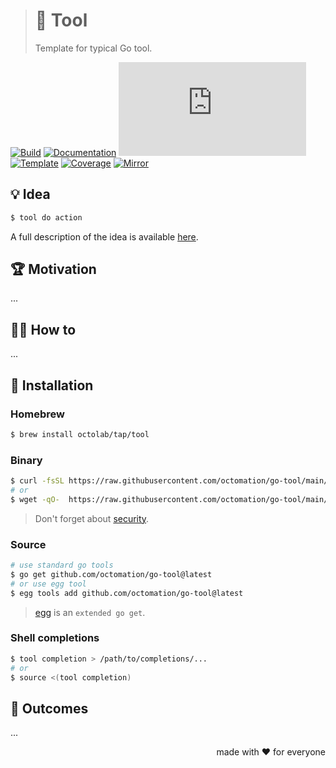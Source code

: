 > # 🧩 Tool
>
> Template for typical Go tool.

[![Build][build.icon]][build.page]
[![Documentation][docs.icon]][docs.page]
[![Quality][quality.icon]][quality.page]
[![Template][template.icon]][template.page]
[![Coverage][coverage.icon]][coverage.page]
[![Mirror][mirror.icon]][mirror.page]

## 💡 Idea

```bash
$ tool do action
```

A full description of the idea is available [here][design.page].

## 🏆 Motivation

...

## 🤼‍♂️ How to

...

## 🧩 Installation

### Homebrew

```bash
$ brew install octolab/tap/tool
```

### Binary

```bash
$ curl -fsSL https://raw.githubusercontent.com/octomation/go-tool/main/bin/install | sh
# or
$ wget -qO-  https://raw.githubusercontent.com/octomation/go-tool/main/bin/install | sh
```

> Don't forget about [security](https://www.idontplaydarts.com/2016/04/detecting-curl-pipe-bash-server-side/).

### Source

```bash
# use standard go tools
$ go get github.com/octomation/go-tool@latest
# or use egg tool
$ egg tools add github.com/octomation/go-tool@latest
```

> [egg][] is an `extended go get`.

### Shell completions

```bash
$ tool completion > /path/to/completions/...
# or
$ source <(tool completion)
```

## 🤲 Outcomes

...

<p align="right">made with ❤️ for everyone</p>

[awesome.icon]:     https://awesome.re/mentioned-badge.svg
[build.page]:       https://github.com/octomation/go-tool/actions/workflows/ci.yml
[build.icon]:       https://github.com/octomation/go-tool/actions/workflows/ci.yml/badge.svg
[coverage.page]:    https://codeclimate.com/github/octomation/go-tool/test_coverage
[coverage.icon]:    https://api.codeclimate.com/v1/badges/8491ba0aada439d2df0c/test_coverage
[design.page]:      https://www.notion.so/33715348cc114ea79dd350a25d16e0b0
[docs.page]:        https://pkg.go.dev/go.octolab.org
[docs.icon]:        https://img.shields.io/badge/docs-pkg.go.dev-blue
[mirror.page]:      https://bitbucket.org/kamilsk/go-tool
[mirror.icon]:      https://img.shields.io/badge/mirror-bitbucket-blue
[promo.page]:       https://github.com/octomation/go-tool
[quality.page]:     https://goreportcard.com/report/go.octolab.org
[quality.icon]:     https://goreportcard.com/badge/go.octolab.org
[template.page]:    https://github.com/octomation/go-tool
[template.icon]:    https://img.shields.io/badge/template-go--tool-blue

[egg]:              https://github.com/kamilsk/egg
